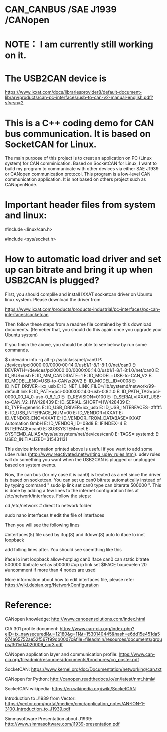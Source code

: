 # CAN_CANBUS /SAE J1939 /CANopen
# NOTE： I am currently still working on it. 

# The USB2CAN device is 

https://www.ixxat.com/docs/librariesprovider8/default-document-library/products/can-pc-interfaces/usb-to-can-v2-manual-english.pdf?sfvrsn=2


# This is a C++ coding demo for CAN bus communication. It is based on SocketCAN for Linux.
The main purpose of this project is to creat an application on PC (Linux system) for CAN comminication. Based on SocketCAN for Linux, I want to build my program to communicate with other devices via either SAE J1939 or CANopen communication protocol. This program is a low-level CAN communication application. It is not based on others project such as CANopenNode.

# Important header files from system and linux:

#include <linux/can.h>

#include <sys/socket.h>

# How to automatic load driver and set up can bitrate and bring it up when USB2CAN is plugged?

First, you should complile and install IXXAT socketcan driver on Ubuntu linux system. Please download the driver from 

https://www.ixxat.com/products/products-industrial/pc-interfaces/pc-can-interfaces/socketcan

Then follow these steps from a readme file contained by this download documents. (Remeber that, you should do this again once you upgrade your Ubuntu system)

If you finish the above, you should be able to see below by run some commands.

$ udevadm info -q all -p /sys/class/net/can0
P: /devices/pci0000:00/0000:00:14.0/usb1/1-8/1-8:1.0/net/can0
E: DEVPATH=/devices/pci0000:00/0000:00:14.0/usb1/1-8/1-8:1.0/net/can0
E: ID_BUS=usb
E: ID_MM_CANDIDATE=1
E: ID_MODEL=USB-to-CAN_V2
E: ID_MODEL_ENC=USB-to-CAN\x20V2
E: ID_MODEL_ID=0008
E: ID_NET_DRIVER=ixx_usb
E: ID_NET_LINK_FILE=/lib/systemd/network/99-default.link
E: ID_PATH=pci-0000:00:14.0-usb-0:8:1.0
E: ID_PATH_TAG=pci-0000_00_14_0-usb-0_8_1_0
E: ID_REVISION=0100
E: ID_SERIAL=IXXAT_USB-to-CAN_V2_HW428439
E: ID_SERIAL_SHORT=HW428439
E: ID_TYPE=generic
E: ID_USB_DRIVER=ixx_usb
E: ID_USB_INTERFACES=:ffffff:
E: ID_USB_INTERFACE_NUM=00
E: ID_VENDOR=IXXAT
E: ID_VENDOR_ENC=IXXAT
E: ID_VENDOR_FROM_DATABASE=IXXAT Automation GmbH
E: ID_VENDOR_ID=08d8
E: IFINDEX=4
E: INTERFACE=can0
E: SUBSYSTEM=net
E: SYSTEMD_ALIAS=/sys/subsystem/net/devices/can0
E: TAGS=:systemd:
E: USEC_INITIALIZED=315431131


This device information printed above is useful if you want to add some udev rules (http://www.reactivated.net/writing_udev_rules.html). udev rules will do something you want when the USB2CAN is plugged or unplugged based on system events.


Now, the can bus (for my case it is can0) is treated as a net since the driver is based on socketcan. You can set up can0 bitrate automatically instead of by typing command " sudo ip link set can0 type can biterate 500000 ". This is done by adding a few lines to the internet configuration files at /etc/network/interfaces. Follow the steps:

cd /etc/network   # direct to network folder

sudo nano interfaces  # edit the file of interfaces

Then you will see the following lines

#interfaces(5) file used by ifup(8) and ifdown(8)
auto lo
iface lo inet loopback

add folling lines after. You should see soemthing like this

iface lo inet loopback
allow-hotplug can0
iface can0 can static
    bitrate 500000 #bitrate set as 500000
#up ip link set $IFACE txqueuelen 20 #uncomment if more than 4 nodes are used

More information about how to edit interfaces file, please refer
https://wiki.debian.org/NetworkConfiguration

# Reference:

CANopen knowledge: http://www.canopensolutions.com/index.html

CIA 301 profile document: https://www.can-cia.org/index.php?eID=tx_nawsecuredl&u=12180&g=11&t=1530140445&hash=e6dd15e451da5974a65752ae52f567f99db00d7c&file=fileadmin/resources/documents/groups/301v04020006_cor3.pdf

CANopen application layer and communication profile: https://www.can-cia.org/fileadmin/resources/documents/brochures/co_poster.pdf

SocketCAN: https://www.kernel.org/doc/Documentation/networking/can.txt

CANopen for Python: http://canopen.readthedocs.io/en/latest/nmt.html# 

SocketCAN wikipedia: https://en.wikipedia.org/wiki/SocketCAN


Introduction to J1939 from Vector: https://vector.com/portal/medien/cmc/application_notes/AN-ION-1-3100_Introduction_to_J1939.pdf

Simmasoftware Presentation about J1939: http://www.simmasoftware.com/j1939-presentation.pdf
